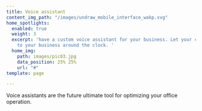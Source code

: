 ```yaml
---
title: Voice assistant
content_img_path: "/images/undraw_mobile_interface_wakp.svg"
home_spotlights:
  enabled: true
  weight: 3
  excerpt: 'have a custom voice assistant for your business. Let your clients talk
    to your business around the clock. '
  home_img:
    path: images/pic03.jpg
    data_position: 25% 25%
    url: "#"
template: page

---
```

Voice assistants are the future ultimate tool for optimizing your office operation. 

<!-- Wishpond embed code -->

<script type="text/javascript" src="//cdn.wishpond.net/connect.js?merchantId=1503531&writeKey=6d4d2766e318" async></script><div class="wishpond-campaign" data-wishpond-id="2511669" data-wishpond-href="[https://embedded.wishpondpages.com/lp/2511669/](https://embedded.wishpondpages.com/lp/2511669/ "https://embedded.wishpondpages.com/lp/2511669/")"></div>